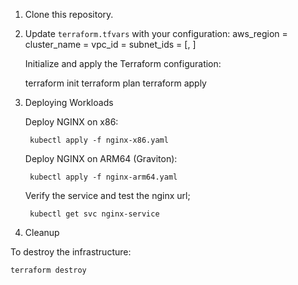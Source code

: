 
1. Clone this repository.
2. Update `terraform.tfvars` with your configuration:
   aws_region    = <region>
   cluster_name  = <cluster name>
   vpc_id        = <existing vpc id>
   subnet_ids    = [<subnet1>, <subnet2>]

    Initialize and apply the Terraform configuration:

    terraform init
    terraform plan
    terraform apply

3. Deploying Workloads

    Deploy NGINX on x86:

        kubectl apply -f nginx-x86.yaml

    Deploy NGINX on ARM64 (Graviton):

        kubectl apply -f nginx-arm64.yaml

    Verify the service and test the nginx url;

        kubectl get svc nginx-service

4. Cleanup

To destroy the infrastructure:

    terraform destroy
